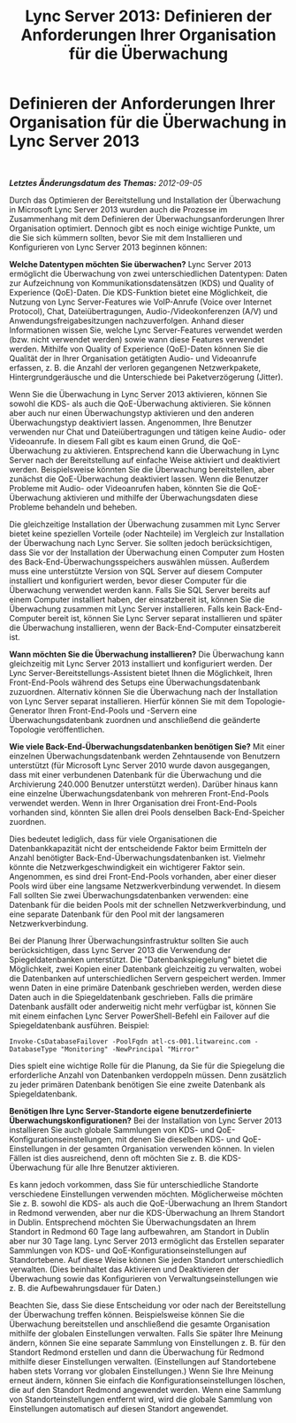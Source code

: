 ﻿---
title: 'Lync Server 2013: Definieren der Anforderungen Ihrer Organisation für die Überwachung'
TOCTitle: Definieren der Anforderungen Ihrer Organisation für die Überwachung
ms:assetid: d587ff04-9af6-4ac1-ad42-076e7a40ac75
ms:mtpsurl: https://technet.microsoft.com/de-de/library/JJ205284(v=OCS.15)
ms:contentKeyID: 49890964
ms.date: 05/19/2016
mtps_version: v=OCS.15
ms.translationtype: HT
---

# Definieren der Anforderungen Ihrer Organisation für die Überwachung in Lync Server 2013

 

_**Letztes Änderungsdatum des Themas:** 2012-09-05_

Durch das Optimieren der Bereitstellung und Installation der Überwachung in Microsoft Lync Server 2013 wurden auch die Prozesse im Zusammenhang mit dem Definieren der Überwachungsanforderungen Ihrer Organisation optimiert. Dennoch gibt es noch einige wichtige Punkte, um die Sie sich kümmern sollten, bevor Sie mit dem Installieren und Konfigurieren von Lync Server 2013 beginnen können:

**Welche Datentypen möchten Sie überwachen?** Lync Server 2013 ermöglicht die Überwachung von zwei unterschiedlichen Datentypen: Daten zur Aufzeichnung von Kommunikationsdatensätzen (KDS) und Quality of Experience (QoE)-Daten. Die KDS-Funktion bietet eine Möglichkeit, die Nutzung von Lync Server-Features wie VoIP-Anrufe (Voice over Internet Protocol), Chat, Dateiübertragungen, Audio-/Videokonferenzen (A/V) und Anwendungsfreigabesitzungen nachzuverfolgen. Anhand dieser Informationen wissen Sie, welche Lync Server-Features verwendet werden (bzw. nicht verwendet werden) sowie wann diese Features verwendet werden. Mithilfe von Quality of Experience (QoE)-Daten können Sie die Qualität der in Ihrer Organisation getätigten Audio- und Videoanrufe erfassen, z. B. die Anzahl der verloren gegangenen Netzwerkpakete, Hintergrundgeräusche und die Unterschiede bei Paketverzögerung (Jitter).

Wenn Sie die Überwachung in Lync Server 2013 aktivieren, können Sie sowohl die KDS- als auch die QoE-Überwachung aktivieren. Sie können aber auch nur einen Überwachungstyp aktivieren und den anderen Überwachungstyp deaktiviert lassen. Angenommen, Ihre Benutzer verwenden nur Chat und Dateiübertragungen und tätigen keine Audio- oder Videoanrufe. In diesem Fall gibt es kaum einen Grund, die QoE-Überwachung zu aktivieren. Entsprechend kann die Überwachung in Lync Server nach der Bereitstellung auf einfache Weise aktiviert und deaktiviert werden. Beispielsweise könnten Sie die Überwachung bereitstellen, aber zunächst die QoE-Überwachung deaktiviert lassen. Wenn die Benutzer Probleme mit Audio- oder Videoanrufen haben, könnten Sie die QoE-Überwachung aktivieren und mithilfe der Überwachungsdaten diese Probleme behandeln und beheben.

Die gleichzeitige Installation der Überwachung zusammen mit Lync Server bietet keine speziellen Vorteile (oder Nachteile) im Vergleich zur Installation der Überwachung nach Lync Server. Sie sollten jedoch berücksichtigen, dass Sie vor der Installation der Überwachung einen Computer zum Hosten des Back-End-Überwachungsspeichers auswählen müssen. Außerdem muss eine unterstützte Version von SQL Server auf diesem Computer installiert und konfiguriert werden, bevor dieser Computer für die Überwachung verwendet werden kann. Falls Sie SQL Server bereits auf einem Computer installiert haben, der einsatzbereit ist, können Sie die Überwachung zusammen mit Lync Server installieren. Falls kein Back-End-Computer bereit ist, können Sie Lync Server separat installieren und später die Überwachung installieren, wenn der Back-End-Computer einsatzbereit ist.

**Wann möchten Sie die Überwachung installieren?** Die Überwachung kann gleichzeitig mit Lync Server 2013 installiert und konfiguriert werden. Der Lync Server-Bereitstellungs-Assistent bietet Ihnen die Möglichkeit, Ihren Front-End-Pools während des Setups eine Überwachungsdatenbank zuzuordnen. Alternativ können Sie die Überwachung nach der Installation von Lync Server separat installieren. Hierfür können Sie mit dem Topologie-Generator Ihren Front-End-Pools und -Servern eine Überwachungsdatenbank zuordnen und anschließend die geänderte Topologie veröffentlichen.

**Wie viele Back-End-Überwachungsdatenbanken benötigen Sie?** Mit einer einzelnen Überwachungsdatenbank werden Zehntausende von Benutzern unterstützt (für Microsoft Lync Server 2010 wurde davon ausgegangen, dass mit einer verbundenen Datenbank für die Überwachung und die Archivierung 240.000 Benutzer unterstützt werden). Darüber hinaus kann eine einzelne Überwachungsdatenbank von mehreren Front-End-Pools verwendet werden. Wenn in Ihrer Organisation drei Front-End-Pools vorhanden sind, könnten Sie allen drei Pools denselben Back-End-Speicher zuordnen.

Dies bedeutet lediglich, dass für viele Organisationen die Datenbankkapazität nicht der entscheidende Faktor beim Ermitteln der Anzahl benötigter Back-End-Überwachungsdatenbanken ist. Vielmehr könnte die Netzwerkgeschwindigkeit ein wichtigerer Faktor sein. Angenommen, es sind drei Front-End-Pools vorhanden, aber einer dieser Pools wird über eine langsame Netzwerkverbindung verwendet. In diesem Fall sollten Sie zwei Überwachungsdatenbanken verwenden: eine Datenbank für die beiden Pools mit der schnellen Netzwerkverbindung, und eine separate Datenbank für den Pool mit der langsameren Netzwerkverbindung.

Bei der Planung Ihrer Überwachungsinfrastruktur sollten Sie auch berücksichtigen, dass Lync Server 2013 die Verwendung der Spiegeldatenbanken unterstützt. Die "Datenbankspiegelung" bietet die Möglichkeit, zwei Kopien einer Datenbank gleichzeitig zu verwalten, wobei die Datenbanken auf unterschiedlichen Servern gespeichert werden. Immer wenn Daten in eine primäre Datenbank geschrieben werden, werden diese Daten auch in die Spiegeldatenbank geschrieben. Falls die primäre Datenbank ausfällt oder anderweitig nicht mehr verfügbar ist, können Sie mit einem einfachen Lync Server PowerShell-Befehl ein Failover auf die Spiegeldatenbank ausführen. Beispiel:

    Invoke-CsDatabaseFailover -PoolFqdn atl-cs-001.litwareinc.com -DatabaseType "Monitoring" -NewPrincipal "Mirror"

Dies spielt eine wichtige Rolle für die Planung, da Sie für die Spiegelung die erforderliche Anzahl von Datenbanken verdoppeln müssen. Denn zusätzlich zu jeder primären Datenbank benötigen Sie eine zweite Datenbank als Spiegeldatenbank.

**Benötigen Ihre Lync Server-Standorte eigene benutzerdefinierte Überwachungskonfigurationen?** Bei der Installation von Lync Server 2013 installieren Sie auch globale Sammlungen von KDS- und QoE-Konfigurationseinstellungen, mit denen Sie dieselben KDS- und QoE-Einstellungen in der gesamten Organisation verwenden können. In vielen Fällen ist dies ausreichend, denn oft möchten Sie z. B. die KDS-Überwachung für alle Ihre Benutzer aktivieren.

Es kann jedoch vorkommen, dass Sie für unterschiedliche Standorte verschiedene Einstellungen verwenden möchten. Möglicherweise möchten Sie z. B. sowohl die KDS- als auch die QoE-Überwachung an Ihrem Standort in Redmond verwenden, aber nur die KDS-Überwachung an Ihrem Standort in Dublin. Entsprechend möchten Sie Überwachungsdaten an Ihrem Standort in Redmond 60 Tage lang aufbewahren, am Standort in Dublin aber nur 30 Tage lang. Lync Server 2013 ermöglicht das Erstellen separater Sammlungen von KDS- und QoE-Konfigurationseinstellungen auf Standortebene. Auf diese Weise können Sie jeden Standort unterschiedlich verwalten. (Dies beinhaltet das Aktivieren und Deaktivieren der Überwachung sowie das Konfigurieren von Verwaltungseinstellungen wie z. B. die Aufbewahrungsdauer für Daten.)

Beachten Sie, dass Sie diese Entscheidung vor oder nach der Bereitstellung der Überwachung treffen können. Beispielsweise können Sie die Überwachung bereitstellen und anschließend die gesamte Organisation mithilfe der globalen Einstellungen verwalten. Falls Sie später Ihre Meinung ändern, können Sie eine separate Sammlung von Einstellungen z. B. für den Standort Redmond erstellen und dann die Überwachung für Redmond mithilfe dieser Einstellungen verwalten. (Einstellungen auf Standortebene haben stets Vorrang vor globalen Einstellungen.) Wenn Sie Ihre Meinung erneut ändern, können Sie einfach die Konfigurationseinstellungen löschen, die auf den Standort Redmond angewendet werden. Wenn eine Sammlung von Standorteinstellungen entfernt wird, wird die globale Sammlung von Einstellungen automatisch auf diesen Standort angewendet.

